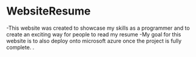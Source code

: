 # WebsiteResume
-This website was created to showcase my skills as a programmer and to create an exciting way for people to read my resume
-My goal for this website is to also deploy onto microsoft azure once the project is fully complete. .
